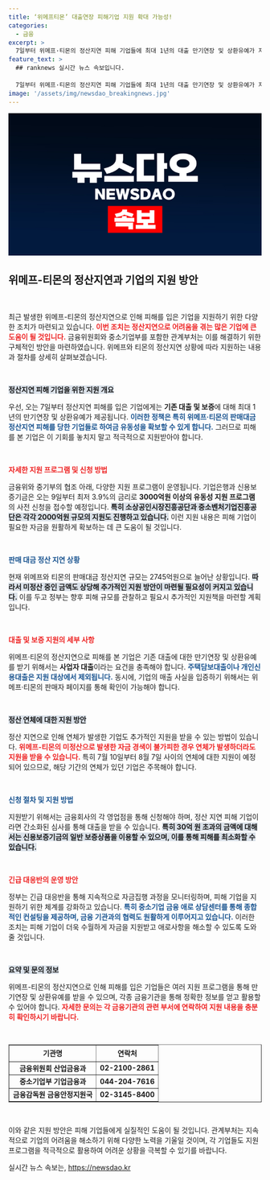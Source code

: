 ```yaml
---
title: ‘위메프티몬’ 대출연장 피해기업 지원 확대 가능성!
categories:
  - 금융
excerpt: >
  7일부터 위메프·티몬의 정산지연 피해 기업들에 최대 1년의 대출 만기연장 및 상환유예가 지원됩니다. 긴급경영안정자금과 유동성 지원 프로그램도 가동되어, 피해 기업에 실질적 도움을 제공합니다.
feature_text: >
  ## ranknews 실시간 뉴스 속보입니다.

  7일부터 위메프·티몬의 정산지연 피해 기업들에 최대 1년의 대출 만기연장 및 상환유예가 지원됩니다. 긴급경영안정자금과 유동성 지원 프로그램도 가동되어, 피해 기업에 실질적 도움을 제공합니다.
image: '/assets/img/newsdao_breakingnews.jpg'
---
```


<p><img src="/assets/img/newsdao_breakingnews.jpg" alt="ranknews 속보" /></p>

<h2 data-ke-size="size26">위메프-티몬의 정산지연과 기업의 지원 방안</h2>

<p data-ke-size="size16">&nbsp;</p>

<p>최근 발생한 위메프-티몬의 정산지연으로 인해 피해를 입은 기업을 지원하기 위한 다양한 조치가 마련되고 있습니다. <b><span style="color: #ee2323;">이번 조치는 정산지연으로 어려움을 겪는 많은 기업에 큰 도움이 될 것입니다.</span></b> 금융위원회와 중소기업부를 포함한 관계부처는 이를 해결하기 위한 구체적인 방안을 마련하였습니다. 위메프와 티몬의 정산지연 상황에 따라 지원하는 내용과 절차를 상세히 살펴보겠습니다.</p>

<p data-ke-size="size16">&nbsp;</p>

<p><b><span style="background-color: #21538527;">정산지연 피해 기업을 위한 지원 개요</span></b></p>

<p>우선, 오는 7일부터 정산지연 피해를 입은 기업에게는 <b>기존 대출 및 보증</b>에 대해 최대 1년의 만기연장 및 상환유예가 제공됩니다. <b><span style="color: #1a5490;">이러한 정책은 특히 위메프·티몬의 판매대금 정산지연 피해를 당한 기업들로 하여금 유동성을 확보할 수 있게 합니다.</span></b> 그러므로 피해를 본 기업은 이 기회를 놓치지 말고 적극적으로 지원받아야 합니다.</p>

<p data-ke-size="size16">&nbsp;</p>

<p><b><span style="color: #ee2323;">자세한 지원 프로그램 및 신청 방법</span></b></p>

<p>금융위와 중기부의 협조 아래, 다양한 지원 프로그램이 운영됩니다. 기업은행과 신용보증기금은 오는 9일부터 최저 3.9%의 금리로 <b>3000억원 이상의 유동성 지원 프로그램</b>의 사전 신청을 접수할 예정입니다. <b><span style="background-color: #21538527;">특히 소상공인시장진흥공단과 중소벤처기업진흥공단은 각각 2000억원 규모의 지원도 진행하고 있습니다.</span></b> 이런 지원 내용은 피해 기업이 필요한 자금을 원활하게 확보하는 데 큰 도움이 될 것입니다.</p>

<p data-ke-size="size16">&nbsp;</p>

<p><b><span style="color: #1a5490;">판매 대금 정산 지연 상황</span></b></p>

<p>현재 위메프와 티몬의 판매대금 정산지연 규모는 2745억원으로 늘어난 상황입니다. <b><span style="background-color: #21538527;">따라서 미정산 중인 금액도 상당해 추가적인 지원 방안이 마련될 필요성이 커지고 있습니다.</span></b> 이를 두고 정부는 향후 피해 규모를 관찰하고 필요시 추가적인 지원책을 마련할 계획입니다.</p>

<p data-ke-size="size16">&nbsp;</p>

<p><b><span style="color: #ee2323;">대출 및 보증 지원의 세부 사항</span></b></p>

<p>위메프·티몬의 정산지연으로 피해를 본 기업은 기존 대출에 대한 만기연장 및 상환유예를 받기 위해서는 <b>사업자 대출</b>이라는 요건을 충족해야 합니다. <b><span style="color: #1a5490;">주택담보대출이나 개인신용대출은 지원 대상에서 제외됩니다.</span></b> 동시에, 기업의 매출 사실을 입증하기 위해서는 위메프·티몬의 판매자 페이지를 통해 확인이 가능해야 합니다.</p>

<p data-ke-size="size16">&nbsp;</p>

<p><b><span style="background-color: #21538527;">정산 연체에 대한 지원 방안</span></b></p>

<p>정산 지연으로 인해 연체가 발생한 기업도 추가적인 지원을 받을 수 있는 방법이 있습니다. <b><span style="color: #ee2323;">위메프-티몬의 미정산으로 발생한 자금 경색이 불가피한 경우 연체가 발생하더라도 지원을 받을 수 있습니다.</span></b> 특히 7월 10일부터 8월 7일 사이의 연체에 대한 지원이 예정되어 있으므로, 해당 기간의 연체가 있던 기업은 주목해야 합니다.</p>

<p data-ke-size="size16">&nbsp;</p>

<p><b><span style="color: #1a5490;">신청 절차 및 지원 방법</span></b></p>

<p>지원받기 위해서는 금융회사의 각 영업점을 통해 신청해야 하며, 정산 지연 피해 기업이라면 간소화된 심사를 통해 대출을 받을 수 있습니다. <b><span style="background-color: #21538527;">특히 30억 원 초과의 금액에 대해서는 신용보증기금의 일반 보증상품을 이용할 수 있으며, 이를 통해 피해를 최소화할 수 있습니다.</span></b></p>

<p data-ke-size="size16">&nbsp;</p>

<p><b><span style="color: #ee2323;">긴급 대응반의 운영 방안</span></b></p>

<p>정부는 긴급 대응반을 통해 지속적으로 자금집행 과정을 모니터링하며, 피해 기업을 지원하기 위한 체계를 강화하고 있습니다. <b><span style="color: #1a5490;">특히 중소기업 금융 애로 상담센터를 통해 종합적인 컨설팅을 제공하며, 금융 기관과의 협력도 원활하게 이루어지고 있습니다.</span></b> 이러한 조치는 피해 기업이 더욱 수월하게 자금을 지원받고 애로사항을 해소할 수 있도록 도와줄 것입니다.</p>

<p data-ke-size="size16">&nbsp;</p>

<p><b><span style="background-color: #21538527;">요약 및 문의 정보</span></b></p>

<p>위메프-티몬의 정산지연으로 인해 피해를 입은 기업들은 여러 지원 프로그램을 통해 만기연장 및 상환유예를 받을 수 있으며, 각종 금융기관을 통해 정확한 정보를 얻고 활용할 수 있어야 합니다. <b><span style="color: #ee2323;"> 자세한 문의는 각 금융기관의 관련 부서에 연락하여 지원 내용을 충분히 확인하시기 바랍니다.</span></b></p>

<p data-ke-size="size16">&nbsp;</p>

<table border="1" cellpadding="0" cellspacing="0" style="width: 100%; border-collapse: collapse;">
  <tr>
    <td style="text-align: center; height: 27px;"><b>기관명</b></td>
    <td style="text-align: center; height: 27px;"><b>연락처</b></td>
  </tr>
  <tr>
    <td style="text-align: center; height: 17px;"><b>금융위원회 산업금융과</b></td>
    <td style="text-align: center; height: 17px;"><b>02-2100-2861</b></td>
  </tr>
  <tr>
    <td style="text-align: center; height: 17px;"><b>중소기업부 기업금융과</b></td>
    <td style="text-align: center; height: 17px;"><b>044-204-7616</b></td>
  </tr>
  <tr>
    <td style="text-align: center; height: 17px;"><b>금융감독원 금융안정지원국</b></td>
    <td style="text-align: center; height: 17px;"><b>02-3145-8400</b></td>
  </tr>
</table>

<p data-ke-size="size16">&nbsp;</p>

<p>이와 같은 지원 방안은 피해 기업들에게 실질적인 도움이 될 것입니다. 관계부처는 지속적으로 기업의 어려움을 해소하기 위해 다양한 노력을 기울일 것이며, 각 기업들도 지원 프로그램을 적극적으로 활용하여 어려운 상황을 극복할 수 있기를 바랍니다.</p>
실시간 뉴스 속보는, <a href="https://newsdao.kr" rel="dofollow">https://newsdao.kr</a>


